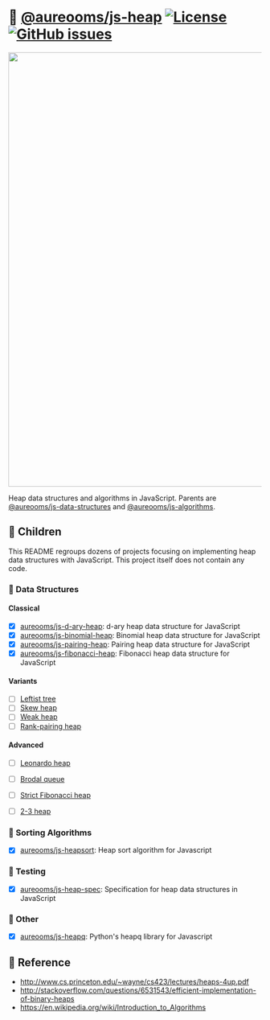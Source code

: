 :fallen_leaf: [@aureooms/js-heap](https://aureooms.github.io/js-heap)
[![License](https://img.shields.io/github/license/aureooms/js-heap.svg?style=flat)](https://raw.githubusercontent.com/aureooms/js-heap/master/LICENSE)
[![GitHub issues](https://img.shields.io/github/issues/aureooms/js-heap.svg?style=flat)](https://github.com/aureooms/js-heap/issues)
==

<img src="https://ipfs.io/ipfs/QmV3bHSMRbNYydNxpyuke659Nj89UsVcuSyZXibogw4sJ9" width="864">

Heap data structures and algorithms in JavaScript.
Parents are
[@aureooms/js-data-structures](https://github.com/aureooms/js-data-structures)
and
[@aureooms/js-algorithms](https://github.com/aureooms/js-algorithms).

## :baby: Children

This README regroups dozens of projects focusing on implementing heap data
structures with JavaScript.
This project itself does not contain any code.

### :herb: Data Structures

#### Classical

  - [x] [aureooms/js-d-ary-heap](https://github.com/aureooms/js-d-ary-heap): d-ary heap data structure for JavaScript
  - [x] [aureooms/js-binomial-heap](https://github.com/aureooms/js-binomial-heap): Binomial heap data structure for JavaScript
  - [x] [aureooms/js-pairing-heap](https://github.com/aureooms/js-pairing-heap): Pairing heap data structure for JavaScript
  - [x] [aureooms/js-fibonacci-heap](https://github.com/aureooms/js-fibonacci-heap): Fibonacci heap data structure for JavaScript

#### Variants

  - [ ] [Leftist tree](https://en.wikipedia.org/wiki/Leftist_tree)
  - [ ] [Skew heap](https://en.wikipedia.org/wiki/Skew_heap)
  - [ ] [Weak heap](https://en.wikipedia.org/wiki/Weak_heap)
  - [ ] [Rank-pairing heap](http://citeseerx.ist.psu.edu/viewdoc/download?doi=10.1.1.153.4644&rep=rep1&type=pdf)

#### Advanced

  - [ ] [Leonardo heap](https://www.keithschwarz.com/smoothsort)
  - [ ] [Brodal queue](https://en.wikipedia.org/wiki/Brodal_queue)
  - [ ] [Strict Fibonacci heap](https://en.wikipedia.org/wiki/Fibonacci_heap)
  - [ ] [2-3 heap](https://en.wikipedia.org/wiki/2-3_heap)


### :signal_strength: Sorting Algorithms

  - [x] [aureooms/js-heapsort](https://github.com/aureooms/js-heapsort): Heap sort algorithm for Javascript


### :bug: Testing

  - [x] [aureooms/js-heap-spec](https://github.com/aureooms/js-heap-spec): Specification for heap data structures in JavaScript


### :unicorn: Other

  - [x] [aureooms/js-heapq](https://github.com/aureooms/js-heapq): Python's heapq library for Javascript


## :scroll: Reference

  - http://www.cs.princeton.edu/~wayne/cs423/lectures/heaps-4up.pdf
  - http://stackoverflow.com/questions/6531543/efficient-implementation-of-binary-heaps
  - https://en.wikipedia.org/wiki/Introduction_to_Algorithms
